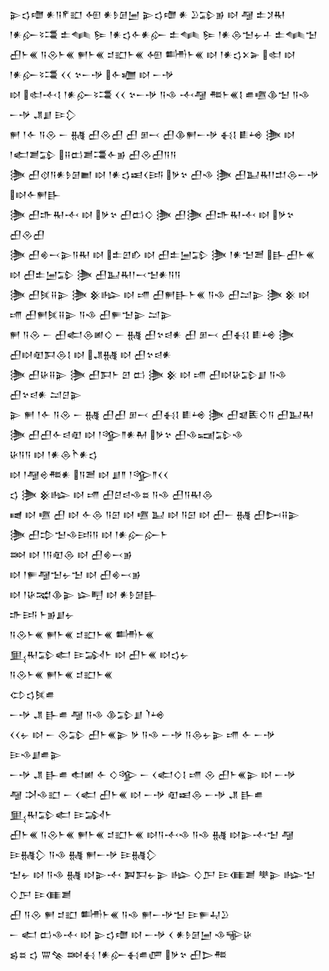 <div class='block'>
<div class='line'>𒉌𒌓𒈩 𒀭𒀀𒇳𒊬 𒅇 𒀭𒊩𒌆𒅁 𒉌𒌓𒈩 𒀭 𒊒𒁉𒂊 𒊭 𒆷 𒉺𒋡𒊑</div>
<div class='line'>𒁹𒀭𒅎𒂟𒃮 𒉺𒈝 𒌉 𒁹𒀭𒌓𒅆𒀭𒅎 𒉺𒈝 𒌉 𒁹𒀭𒁲𒈠𒉡𒈦 𒉺𒈝𒈠</div>
<div class='line'>𒌷𒈨𒌍 𒀀𒊮𒈨𒌍 𒂍𒈨𒌍 𒄑𒊬𒈨𒌍 𒅇 𒌦𒈨𒌍 𒊭 𒁹𒀭𒌓𒉽𒅕 𒊕 𒊭 𒁹𒀭𒅎𒂟𒃮 𒌋𒌋 𒆳𒀸𒋩 𒅆𒁾 𒊭 𒀸𒋩</div>
<div class='line'>𒊭 𒊕𒋾𒋙 𒁹𒀭𒅎𒂟𒃮 𒌋𒌋 𒆳𒀸𒋩 𒀀𒈾 𒋾𒆷 𒍣𒈨𒌍𒋙 𒌑𒍠𒆠𒈠 𒀀𒈾 𒀸𒋩 𒂗𒋗 𒄿𒁷</div>
<div class='line'>𒂍 𒁹𒅆 𒀀𒊮 𒀸 𒉆 𒌷𒊮𒌷 𒌷 𒁳𒁁 𒌷𒆠𒂍𒀸𒋩 𒈬𒋙 𒀾𒆲 𒋦 𒊭 𒁹𒅗𒋢𒁉 𒍝𒆗𒋢𒃮𒅆𒂊 𒌷𒊮𒌷𒀀𒀀</div>
<div class='line'>𒋦 𒌷𒋼𒀀𒀭𒊩𒌆𒆤 𒊭 𒁹𒀭𒌓𒀜𒌋𒅀 𒃻𒆳 𒌷𒈾 𒋦 𒌷𒆏𒊑𒁹𒄥𒁲𒀸𒋩 𒊭𒅆𒂍𒃲</div>
<div class='line'>𒋦 𒌷𒈥𒊑𒋾 𒊭 𒃻𒆳 𒌷𒆗𒄭 𒋦 𒌷𒋦 𒌷𒈥𒊑𒋾 𒊭 𒃻𒆳 𒌷𒊮𒌷</div>
<div class='line'>𒋦 𒌷𒄯𒁁𒉌𒀀𒊑 𒊭 𒉺𒇻𒁓 𒊭 𒌷𒉺𒅁𒁉 𒋦 𒁹𒀭𒈠𒍪 𒃲𒌷𒈨𒌍 𒊭 𒌷𒉺𒅁𒁉 𒋦 𒌷𒆏𒊑𒁹𒁁𒈠𒀭𒀀𒀀</div>
<div class='line'>𒋦 𒌷𒍮𒍝𒉌 𒋦 𒆜𒈗 𒊭 𒋬 𒌷𒂍𒃲𒈨𒌍 𒀀𒈾 𒌷𒁺𒉌 𒋦 𒆜 𒊭 𒋬 𒌷𒂍𒍮𒍝𒉌 𒀀𒈾 𒌷𒊓𒈠𒉌 𒁺𒉌</div>
<div class='line'>𒂍 𒀀𒊮 𒀸 𒌷𒅗𒁲𒅖𒄭 𒀸 𒉆 𒌷𒆳𒁀𒀭 𒌷 𒁳𒁁 𒌷𒈬𒋙 𒀾𒆲 𒋦 𒌷𒊭𒊏𒁕𒁲𒋙 𒊭 𒂗𒉆 𒊭 𒌷𒆳𒁀𒀭</div>
<div class='line'>𒋦 𒌷𒄩𒍝𒉌 𒋦 𒌷𒁕𒈨 𒇻 𒆗 𒋦 𒆜 𒊭 𒋬 𒌷𒊭𒄩𒁉𒋗 𒀀𒈾 𒌷𒆳𒁀𒀭 𒁺𒆪𒉌</div>
<div class='line'>𒉌 𒂍 𒁹𒅆 𒀀𒊮 𒀸 𒉆 𒌷𒌷 𒁳𒁁 𒌷𒈬𒋙 𒀾𒆲 𒋦 𒌷𒇯𒍩𒄭𒀀 𒌷𒆏𒊑</div>
<div class='line'>𒋦 𒌷𒌷𒅆𒁀𒊏 𒊭 𒁹𒄊𒈫𒀭𒈹 𒃻𒆳 𒌷𒈾𒍢𒁉𒈾</div>
<div class='line'>𒄩𒀀𒀀 𒊭 𒁹𒀭𒁲𒋻𒀭𒌓</div>
<div class='line'>𒊭 𒁹𒆷𒄴𒍣𒀭 𒀀𒍪 𒊭 𒋗𒈫 𒁹𒄊𒈫𒌋𒌋</div>
<div class='line'>𒌓 𒋦 𒆜𒈗 𒊭 𒋬 𒌷𒆪𒁀𒈾𒊺 𒀀𒈾 𒌷𒀀𒊑𒁲</div>
<div class='line'>𒉠 𒊭 𒍠 𒌷 𒊭 𒅆𒁲 𒀀𒇉 𒊭 𒍠 𒆏 𒊭 𒀀𒇉 𒊭 𒌷𒀸 𒉆 𒌷𒄖𒍝𒉌</div>
<div class='line'>𒋦 𒌷𒄠𒈠𒈾𒅀𒀀 𒊭 𒁹𒀭𒅎𒅎𒈨</div>
<div class='line'>𒇷 𒊭 𒁹𒀀𒊏𒁲 𒊭 𒌷𒄯𒁁𒂊</div>
<div class='line'>𒊭 𒁹𒊓𒆷𒈠𒉡𒈠 𒊭 𒌷𒄯𒁁𒂊</div>
<div class='line'>𒊭 𒁹𒄩𒉋𒆠𒉌 𒇽𒋃 𒊭 𒀭𒊩𒌆𒃲</div>
<div class='line'>𒈥𒅀 𒈨𒂊𒋗𒉡</div>
<div class='line'>𒀀𒊮𒈨𒌍 𒂍𒈨𒌍 𒄑𒊬𒈨𒌍 𒌦𒈨𒌍</div>
<div class='line'>𒅅𒊑𒁉𒅗 𒄿𒋆𒈨 𒊭 𒌷𒈨𒌍 𒊭𒌓𒉡</div>
<div class='line'>𒀀𒊮𒈨𒌍 𒂍𒈨𒌍 𒄑𒊬𒈨𒌍</div>
<div class='line'>𒌌𒌓𒍮𒌑</div>
<div class='line'>𒀸𒋩 𒂗 𒃲𒌑 𒆷 𒀀𒈾 𒆠𒁉𒋗 𒇺𒆲</div>
<div class='line'>𒌋𒌋𒉡 𒊭 𒀸 𒊮𒁉 𒌷𒈨𒌍𒉌 𒃻 𒀀𒈾 𒀸𒋩 𒀀𒁲𒉡𒉌 𒋬 𒅆 𒀸𒋩 𒄿𒈾𒋗𒌑𒉌</div>
<div class='line'>𒀸𒋩 𒂗 𒃲𒌑 𒊨𒅖 𒅆 𒄭𒄊 𒀸 𒌋𒅗𒄭𒋙 𒋬 𒊮 𒌷𒈨𒌍𒉌 𒊭 𒀸𒋩</div>
<div class='line'>𒆷 𒋫𒈾𒊬 𒀸 𒌋𒅗 𒌷𒈨𒌍 𒊭 𒀸𒋩 𒊏𒀜𒁲 𒀸𒋩 𒂗 𒃲𒌑 𒅅𒊑𒁉𒅗 𒄿𒋆𒈨</div>
<div class='line'>𒌷𒈨𒌍 𒀀𒊮𒈨𒌍 𒂍𒈨𒌍 𒄑𒊬𒈨𒌍 𒊭𒀀𒋾𒈾 𒀀𒈾 𒉆 𒊭𒉌𒋾𒈠 𒆷 𒄿𒉆𒁷 𒀀𒈾 𒉆 𒂍𒀸𒋩 𒄿𒉆𒁷</div>
<div class='line'>𒈠𒉡 𒊭 𒀀𒈾 𒉆 𒊭𒉌𒋾 𒀉𒁕𒉡𒉌 𒈗 𒄭𒂅 𒄿𒈪𒋢 𒋧𒉌 𒈗𒈠 𒄭𒂅 𒄿𒈪𒋢</div>
<div class='line'>𒌷 𒀀𒊮 𒂍 𒄑𒊬 𒌦𒈨𒌍 𒀀𒈾 𒂍𒀸𒋩𒈠 𒄿𒊓𒄷𒊒</div>
<div class='line'>𒀸 𒅗 𒆗𒈾𒋾 𒊭 𒉌𒌓𒈩 𒊭 𒀸𒋩 𒌋 𒀭𒊩𒌆𒅁 𒈾𒊍𒄩</div>
<div class='line'>𒌗𒊺 𒌓 𒐌𒆚 𒇷𒈬 𒁹𒀭𒅎𒈬𒌑𒂇 𒃻𒆳 𒌷𒆕𒍣</div>
</div>